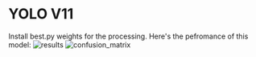 # YOLO V11
Install best.py weights for the processing. 
Here's the pefromance of this model:
![results](https://github.com/user-attachments/assets/b85708dd-4289-4066-ac96-232adfe5da21)
![confusion_matrix](https://github.com/user-attachments/assets/f53c3433-9d89-4f22-aa33-9ee2f7b45db9)
